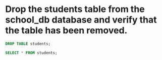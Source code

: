 #  Drop the students table from the school_db database and verify that the table has been removed. 

```sql
DROP TABLE students;

SELECT * FROM students;
```